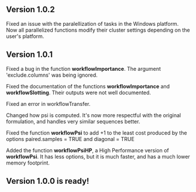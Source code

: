 ## Version 1.0.2

Fixed an issue with the paralellization of tasks in the Windows platform. Now all parallelized functions modify their cluster settings depending on the user's platform.

## Version 1.0.1

Fixed a bug in the function **workflowImportance**. The argument 'exclude.columns' was being ignored.

Fixed the documentation of the functions **workflowImportance** and **workflowSlotting**. Their outputs were not well documented.

Fixed an error in workflowTransfer.

Changed how psi is computed. It's now more respectful with the original formulation, and handles very similar sequences better.

Fixed the function **workflowPsi** to add +1 to the least cost produced by the options paired.samples = TRUE and diagonal = TRUE

Added the function **workflowPsiHP**, a High Performance version of **workflowPsi**. It has less options, but it is much faster, and has a much lower memory footprint.

## Version 1.0.0 is ready!


